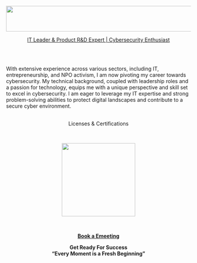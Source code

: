 <p align="center">
<a href="https://berson.io/">
<img src="https://github.com/bersonio/bersonio/blob/main/VB.png" style="width:550px;height:70px;">
</p>

<p align="center">
IT Leader & Product R&D Expert | Cybersecurity Enthusiast</p> <br>

<br>

<p align="left">
<a>With extensive experience across various sectors, including IT, entrepreneurship, and NPO activism, I am now pivoting my career towards cybersecurity. My technical background, coupled with leadership roles and a passion for technology, equips me with a unique perspective and skill set to excel in cybersecurity. I am eager to leverage my IT expertise and strong problem-solving abilities to protect digital landscapes and contribute to a secure cyber environment.</a> <br>

<br>

<p align="center">
Licenses & Certifications</p> <br>

<p align="center">
    <a href="https://www.coursera.org/account/accomplishments/specialization/certificate/8P6XKCQF2HXV" target="_blank" rel="noopener noreferrer">
        <img src="https://github.com/bersonio/bersonio/blob/main/googleitsupport.png" style="width:200px;height:200px;">
    </a>
</p>


<br>

</p>
<p align="center">
<a href = "https://calendar.app.google/NFkThCGpSLE5ER4JA"><b>Book a Emeeting</b></a>
</p>


<p align="center">
<b>Get Ready For Success</b> <br>
<b>“Every Moment is a Fresh Beginning”</b>
</p>

